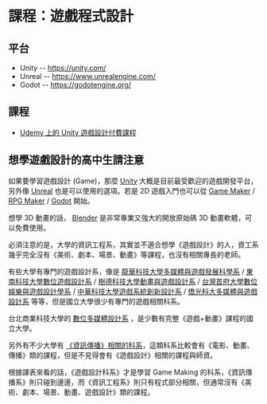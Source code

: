 # 課程：遊戲程式設計

## 平台

* Unity -- https://unity.com/
* Unreal -- https://www.unrealengine.com/
* Godot -- https://godotengine.org/

## 課程

* [Udemy 上的 Unity 遊戲設計付費課程](https://www.udemy.com/topic/unity/?persist_locale&locale=zh_TW)

## 想學遊戲設計的高中生請注意

如果要學習遊戲設計 (Game)，那麼 [Unity](../平台/Unity.md) 大概是目前最受歡迎的遊戲開發平台，另外像 [Unreal](https://www.unrealengine.com/en-US/) 也是可以使用的選項。若是 2D 遊戲入門也可以從 [Game Maker](https://www.yoyogames.com/gamemaker) / [RPG Maker](https://www.rpgmakerweb.com/) / [Godot](https://godotengine.org/) 開始。

想學 3D 動畫的話， [Blender](https://www.blender.org/) 是非常專業又強大的開放原始碼 3D 動畫軟體，可以免費使用。

必須注意的是，大學的資訊工程系，其實並不適合想學《遊戲設計》的人，資工系幾乎完全沒有《美術、劇本、場景、動畫》等課程，也沒有相關專長的老師。

有些大學有專門的遊戲設計系，像是 [龍華科技大學多媒體與遊戲發展科學系](https://mg.lhu.edu.tw/index.php) / [東南科技大學數位遊戲設計系](http://dgd.tnu.edu.tw/) / [樹德科技大學動畫與遊戲設計系](http://www.dgd.stu.edu.tw/) / [台灣首府大學數位娛樂與遊戲設計學系](http://www.tsu.edu.tw/~ce/degd100/index10.html) / [中華科技大學遊戲系統創新設計系](http://pidgs.cust.edu.tw/) / [僑光科大多媒體與遊戲設計系](https://mgd.ocu.edu.tw/) 等等，但是國立大學很少有專門的遊戲相關科系。

台北商業科技大學的 [數位多媒體設計系](https://dmd.ntub.edu.tw/) ，是少數有完整《遊戲+動畫》課程的國立大學。

另外有不少大學有 [《資訊傳播》相關的科系](https://www.unews.com.tw/Search/List?q=%E8%B3%87%E8%A8%8A%E5%82%B3%E6%92%AD)，這類科系比較會有《電影、動畫、傳播》類的課程，但是不見得會有《遊戲設計》相關的課程與師資。

根據課表來看的話，《遊戲設計科系》才是學習 Game Making 的科系，《資訊傳播系》則只碰到邊邊，而《資訊工程系》則只有程式部分相關，但通常沒有《美術、劇本、場景、動畫、遊戲設計》類的課程。 
